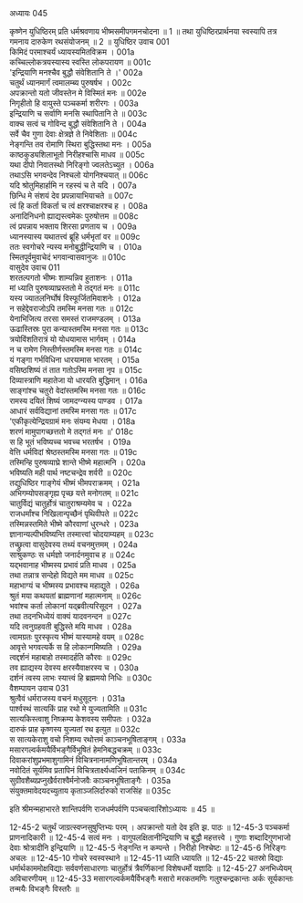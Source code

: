 अध्यायः 045

कृष्णेन युधिष्ठिरम् प्रति धर्मश्रवणाय भीष्मसमीपगमनचोदना ॥ 1 ॥ तथा युधिष्ठिरप्रार्थनया स्वस्यापि तत्र गमनाय दारुकेण रथसंयोजनम् ॥ 2 ॥
युधिष्ठिर उवाच 	001  
किमिदं परमाश्चर्यं ध्यायस्यमितविक्रम ।	001a  
कच्चिल्लोकत्रयस्यास्य स्वस्ति लोकपरायण ॥	001c  
\'इन्द्रियाणि मनश्चैव बुद्धौ संवेशितानि ते ।\'	002a  
चतुर्थं ध्यानमार्गं त्वमालम्ब्य पुरुषर्षभ ।	002c  
अपक्रान्तो यतो जीवस्तेन मे विस्मितं मनः ॥	002e  
निगृहीतो हि वायुस्ते पञ्चकर्मा शरीरगः ।	003a  
इन्द्रियाणि च सर्वाणि मनसि स्थापितानि ते ॥	003c  
वाक्च सत्वं च गोविन्द बुद्धौ संवेशितानि ते ।	004a  
सर्वे चैव गुणा देवाः क्षेत्रज्ञे ते निवेशिताः ॥	004c  
नेङ्गन्ति तव रोमाणि स्थिरा बुद्धिस्तथा मनः ।	005a  
काष्ठकुड्यशिलाभूतो निरीहश्चासि माधव ॥	005c  
यथा दीपो निवातस्थो निरिङ्गो ज्वलतेऽच्युत ।	006a  
तथाऽसि भगवन्देव निश्चलो योगनिश्चयात् ॥	006c  
यदि श्रोतुमिहार्हामि न रहस्यं च ते यदि ।	007a  
छिन्धि मे संशयं देव प्रपन्नायाभियाचते ॥	007c  
त्वं हि कर्ता विकर्ता च त्वं क्षरश्चाक्षरश्च ह ।	008a  
अनादिनिधनो ह्याद्यस्त्वमेकः पुरुषोत्तम ॥	008c  
त्वं प्रपन्नाय भक्ताय शिरसा प्रणताय च ।	009a  
ध्यानस्यास्य यथातत्त्वं ब्रूहि धर्मभृतां वर ॥	009c  
ततः स्वगोचरे न्यस्य मनोबुद्धीन्द्रियाणि च ।	010a  
स्मितपूर्वमुवाचेदं भगवान्वासवानुजः ॥	010c  
वासुदेव उवाच 	011  
शरतल्पगतो भीष्मः शाम्यन्निव हुताशनः ।	011a  
मां ध्याति पुरुषव्याघ्रस्ततो मे तद्गतं मनः ॥	011c  
यस्य ज्यातलनिर्घोषं विस्फूर्जितमिवाशनेः ।	012a  
न सहेद्देवराजोऽपि तमस्मि मनसा गतः ॥	012c  
येनाभिजित्य तरसा समस्तं राजमण्डलम् ।	013a  
ऊढास्तिस्रः पुरा कन्यास्तमस्मि मनसा गतः ॥	013c  
त्रयोविंशतिरात्रं यो योधयामास भार्गवम् ।	014a  
न च रामेण निस्तीर्णस्तमस्मि मनसा गतः ॥	014c  
यं गङ्गा गर्भविधिना धारयामास भारतम् ।	015a  
वसिष्ठशिष्यं तं तात गतोऽस्मि मनसा नृप ॥	015c  
दिव्यास्त्राणि महातेजा यो धारयति बुद्धिमान् ।	016a  
साङ्गांश्च चतुरो वेदांस्तमस्मि मनसा गतः ॥	016c  
रामस्य दयितं शिष्यं जामदग्न्यस्य पाण्डव ।	017a  
आधारं सर्वविद्यानां तमस्मि मनसा गतः ॥	017c  
\'एकीकृत्येन्द्रियग्रामं मनः संयम्य मेधया ।	018a  
शरणं मामुपागच्छत्ततो मे तद्गतं मनः ॥\'	018c  
स हि भूतं भविष्यच्च भवच्च भरतर्षभ ।	019a  
वेत्ति धर्मविदां श्रेष्ठस्तमस्मि मनसा गतः ॥	019c  
तस्मिन्हि पुरुषव्याघ्रे शान्ते भीष्मे महात्मनि ।	020a  
भविष्यति मही पार्थ नष्टचन्द्रेव शर्वरी ॥	020c  
तद्युधिष्ठिर गाङ्गेयं भीष्मं भीमपराक्रमम् ।	021a  
अभिगम्योपसङ्गृह्य पृच्छ यत्ते मनोगतम् ॥	021c  
चातुर्विद्यं चातुर्होत्रं चातुराश्रम्यमेव च ।	022a  
राजधर्मांश्च निखिलान्पृच्छैनं पृथिवीपते ॥	022c  
तस्मिन्नस्तमिते भीष्मे कौरवाणां धुरन्धरे ।	023a  
ज्ञानान्यल्पीभविष्यन्ति तस्मात्त्वां चोदयाम्यहम् ॥	023c  
तच्छ्रुत्वा वासुदेवस्य तथ्यं वचनमुत्तमम् ।	024a  
साश्रुकण्ठः स धर्मज्ञो जनार्दनमुवाच ह ॥	024c  
यद्भवानाह भीष्मस्य प्रभावं प्रति माधव ।	025a  
तथा तन्नात्र सन्देहो विद्यते मम माधव ॥	025c  
महाभाग्यं च भीष्मस्य प्रभावश्च महाद्युते ।	026a  
श्रुतं मया कथयतां ब्राह्मणानां महात्मनाम् ॥	026c  
भवांश्च कर्ता लोकानां यद्ब्रवीत्यरिसूदन ।	027a  
तथा तदनभिध्येयं वाक्यं यादवनन्दन ॥	027c  
यदि त्वनुग्रहवती बुद्धिस्ते मयि माधव ।	028a  
त्वामग्रतः पुरस्कृत्य भीष्मं यास्यामहे वयम् ॥	028c  
आवृत्ते भगवत्यर्के स हि लोकान्गमिष्यति ।	029a  
त्वद्दर्शनं महाबाहो तस्मादर्हति कौरवः ॥	029c  
तव ह्याद्यस्य देवस्य क्षरस्यैवाक्षरस्य च ।	030a  
दर्शनं त्वस्य लाभः स्यात्त्वं हि ब्रह्ममयो निधिः ॥	030c  
वैशम्पायन उवाच 	031  
श्रुत्वैवं धर्मराजस्य वचनं मधुसूदनः ।	031a  
पार्श्वस्थं सात्यकिं प्राह रथो मे युज्यतामिति ॥	031c  
सात्यकिस्त्वाशु निष्क्रम्य केशवस्य समीपतः ।	032a  
दारुकं प्राह कृष्णस्य युज्यतां रथ इत्युत ॥	032c  
स सात्यकेराशु वचो निशम्य रथोत्तमं काञ्चनभूषिताङ्गम् ।	033a  
मसारगल्वर्कमयैर्विभङ्गैर्विभूषितं हेमनिबद्धचक्रम् ॥	033c  
दिवाकरांशुप्रभमाशुगामिनं विचित्रनानामणिभूषितान्तरम् ।	034a  
नवोदितं सूर्यमिव प्रतापिनं विचित्रतार्क्ष्यध्वजिनं पताकिनम् ॥	034c  
सुग्रीवशैब्यप्रप्नुखैर्वराश्वैर्मनोजवैः काञ्चनभूषिताङ्गैः ।	035a  
संयुक्तमावेदयदच्युताय कृताञ्जलिर्दारुको राजसिंह ॥ 	035c  

इति श्रीमन्महाभारते शान्तिपर्वणि राजधर्मपर्वणि पञ्चचत्वारिंशोऽध्यायः ॥ 45 ॥

12-45-2 चतुर्थं जाग्रत्स्वप्नसुषुप्तिभ्यः परम् । अपक्रान्तो यतो देव इति झ. पाठः ॥ 12-45-3 पञ्चकर्मा प्राणनादिकारी ॥ 12-45-4 सत्वं मनः । वागुपलक्षितानीन्द्रियाणि च बुद्धौ महत्तत्त्वे । गुणाः शब्दादिगुणभाजो देवाः श्रोत्रादीनि इन्द्रियाणि ॥ 12-45-5 नेङ्गन्ति न कम्पन्ते । निरीहो निश्चेष्टः ॥ 12-45-6 निरिङ्गः अचलः ॥ 12-45-10 गोचरे स्वस्वस्थाने ॥ 12-45-11 ध्याति ध्यायति ॥ 12-45-22 चतस्रो विद्याः धर्मार्थकाममोक्षविद्याः सर्ववर्णसाधारणाः चातुर्होत्रं त्रैवर्णिकानां विशेषधर्मो यज्ञादिः ॥ 12-45-27 अनभिध्येयम् अविचारणीयम् ॥ 12-45-33 मसारगल्वर्कमयैर्विभङ्गैः मसारो मरकतमणिः गलुश्चन्द्रकान्तः अर्कः सूर्यकान्तः तन्मयैः विभङ्गैः विस्तरैः ॥
